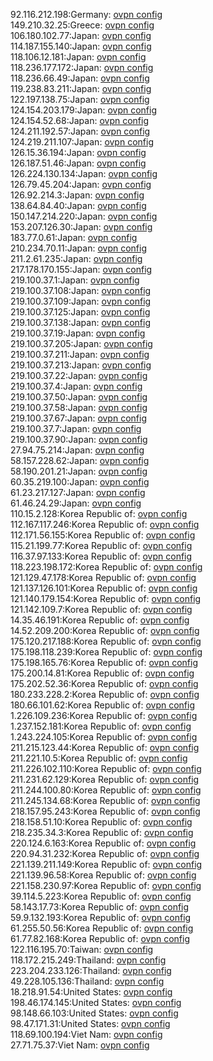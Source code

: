 92.116.212.198:Germany: [ovpn config](vpn/92_116_212_198.ovpn)  
149.210.32.25:Greece: [ovpn config](vpn/149_210_32_25.ovpn)  
106.180.102.77:Japan: [ovpn config](vpn/106_180_102_77.ovpn)  
114.187.155.140:Japan: [ovpn config](vpn/114_187_155_140.ovpn)  
118.106.12.181:Japan: [ovpn config](vpn/118_106_12_181.ovpn)  
118.236.177.172:Japan: [ovpn config](vpn/118_236_177_172.ovpn)  
118.236.66.49:Japan: [ovpn config](vpn/118_236_66_49.ovpn)  
119.238.83.211:Japan: [ovpn config](vpn/119_238_83_211.ovpn)  
122.197.138.75:Japan: [ovpn config](vpn/122_197_138_75.ovpn)  
124.154.203.179:Japan: [ovpn config](vpn/124_154_203_179.ovpn)  
124.154.52.68:Japan: [ovpn config](vpn/124_154_52_68.ovpn)  
124.211.192.57:Japan: [ovpn config](vpn/124_211_192_57.ovpn)  
124.219.211.107:Japan: [ovpn config](vpn/124_219_211_107.ovpn)  
126.15.36.194:Japan: [ovpn config](vpn/126_15_36_194.ovpn)  
126.187.51.46:Japan: [ovpn config](vpn/126_187_51_46.ovpn)  
126.224.130.134:Japan: [ovpn config](vpn/126_224_130_134.ovpn)  
126.79.45.204:Japan: [ovpn config](vpn/126_79_45_204.ovpn)  
126.92.214.3:Japan: [ovpn config](vpn/126_92_214_3.ovpn)  
138.64.84.40:Japan: [ovpn config](vpn/138_64_84_40.ovpn)  
150.147.214.220:Japan: [ovpn config](vpn/150_147_214_220.ovpn)  
153.207.126.30:Japan: [ovpn config](vpn/153_207_126_30.ovpn)  
183.77.0.61:Japan: [ovpn config](vpn/183_77_0_61.ovpn)  
210.234.70.11:Japan: [ovpn config](vpn/210_234_70_11.ovpn)  
211.2.61.235:Japan: [ovpn config](vpn/211_2_61_235.ovpn)  
217.178.170.155:Japan: [ovpn config](vpn/217_178_170_155.ovpn)  
219.100.37.1:Japan: [ovpn config](vpn/219_100_37_1.ovpn)  
219.100.37.108:Japan: [ovpn config](vpn/219_100_37_108.ovpn)  
219.100.37.109:Japan: [ovpn config](vpn/219_100_37_109.ovpn)  
219.100.37.125:Japan: [ovpn config](vpn/219_100_37_125.ovpn)  
219.100.37.138:Japan: [ovpn config](vpn/219_100_37_138.ovpn)  
219.100.37.19:Japan: [ovpn config](vpn/219_100_37_19.ovpn)  
219.100.37.205:Japan: [ovpn config](vpn/219_100_37_205.ovpn)  
219.100.37.211:Japan: [ovpn config](vpn/219_100_37_211.ovpn)  
219.100.37.213:Japan: [ovpn config](vpn/219_100_37_213.ovpn)  
219.100.37.22:Japan: [ovpn config](vpn/219_100_37_22.ovpn)  
219.100.37.4:Japan: [ovpn config](vpn/219_100_37_4.ovpn)  
219.100.37.50:Japan: [ovpn config](vpn/219_100_37_50.ovpn)  
219.100.37.58:Japan: [ovpn config](vpn/219_100_37_58.ovpn)  
219.100.37.67:Japan: [ovpn config](vpn/219_100_37_67.ovpn)  
219.100.37.7:Japan: [ovpn config](vpn/219_100_37_7.ovpn)  
219.100.37.90:Japan: [ovpn config](vpn/219_100_37_90.ovpn)  
27.94.75.214:Japan: [ovpn config](vpn/27_94_75_214.ovpn)  
58.157.228.62:Japan: [ovpn config](vpn/58_157_228_62.ovpn)  
58.190.201.21:Japan: [ovpn config](vpn/58_190_201_21.ovpn)  
60.35.219.100:Japan: [ovpn config](vpn/60_35_219_100.ovpn)  
61.23.217.127:Japan: [ovpn config](vpn/61_23_217_127.ovpn)  
61.46.24.29:Japan: [ovpn config](vpn/61_46_24_29.ovpn)  
110.15.2.128:Korea Republic of: [ovpn config](vpn/110_15_2_128.ovpn)  
112.167.117.246:Korea Republic of: [ovpn config](vpn/112_167_117_246.ovpn)  
112.171.56.155:Korea Republic of: [ovpn config](vpn/112_171_56_155.ovpn)  
115.21.199.77:Korea Republic of: [ovpn config](vpn/115_21_199_77.ovpn)  
116.37.97.133:Korea Republic of: [ovpn config](vpn/116_37_97_133.ovpn)  
118.223.198.172:Korea Republic of: [ovpn config](vpn/118_223_198_172.ovpn)  
121.129.47.178:Korea Republic of: [ovpn config](vpn/121_129_47_178.ovpn)  
121.137.126.101:Korea Republic of: [ovpn config](vpn/121_137_126_101.ovpn)  
121.140.179.154:Korea Republic of: [ovpn config](vpn/121_140_179_154.ovpn)  
121.142.109.7:Korea Republic of: [ovpn config](vpn/121_142_109_7.ovpn)  
14.35.46.191:Korea Republic of: [ovpn config](vpn/14_35_46_191.ovpn)  
14.52.209.200:Korea Republic of: [ovpn config](vpn/14_52_209_200.ovpn)  
175.120.217.188:Korea Republic of: [ovpn config](vpn/175_120_217_188.ovpn)  
175.198.118.239:Korea Republic of: [ovpn config](vpn/175_198_118_239.ovpn)  
175.198.165.76:Korea Republic of: [ovpn config](vpn/175_198_165_76.ovpn)  
175.200.14.81:Korea Republic of: [ovpn config](vpn/175_200_14_81.ovpn)  
175.202.52.36:Korea Republic of: [ovpn config](vpn/175_202_52_36.ovpn)  
180.233.228.2:Korea Republic of: [ovpn config](vpn/180_233_228_2.ovpn)  
180.66.101.62:Korea Republic of: [ovpn config](vpn/180_66_101_62.ovpn)  
1.226.109.236:Korea Republic of: [ovpn config](vpn/1_226_109_236.ovpn)  
1.237.152.181:Korea Republic of: [ovpn config](vpn/1_237_152_181.ovpn)  
1.243.224.105:Korea Republic of: [ovpn config](vpn/1_243_224_105.ovpn)  
211.215.123.44:Korea Republic of: [ovpn config](vpn/211_215_123_44.ovpn)  
211.221.10.5:Korea Republic of: [ovpn config](vpn/211_221_10_5.ovpn)  
211.226.102.110:Korea Republic of: [ovpn config](vpn/211_226_102_110.ovpn)  
211.231.62.129:Korea Republic of: [ovpn config](vpn/211_231_62_129.ovpn)  
211.244.100.80:Korea Republic of: [ovpn config](vpn/211_244_100_80.ovpn)  
211.245.134.68:Korea Republic of: [ovpn config](vpn/211_245_134_68.ovpn)  
218.157.95.243:Korea Republic of: [ovpn config](vpn/218_157_95_243.ovpn)  
218.158.51.10:Korea Republic of: [ovpn config](vpn/218_158_51_10.ovpn)  
218.235.34.3:Korea Republic of: [ovpn config](vpn/218_235_34_3.ovpn)  
220.124.6.163:Korea Republic of: [ovpn config](vpn/220_124_6_163.ovpn)  
220.94.31.232:Korea Republic of: [ovpn config](vpn/220_94_31_232.ovpn)  
221.139.211.149:Korea Republic of: [ovpn config](vpn/221_139_211_149.ovpn)  
221.139.96.58:Korea Republic of: [ovpn config](vpn/221_139_96_58.ovpn)  
221.158.230.97:Korea Republic of: [ovpn config](vpn/221_158_230_97.ovpn)  
39.114.5.223:Korea Republic of: [ovpn config](vpn/39_114_5_223.ovpn)  
58.143.17.73:Korea Republic of: [ovpn config](vpn/58_143_17_73.ovpn)  
59.9.132.193:Korea Republic of: [ovpn config](vpn/59_9_132_193.ovpn)  
61.255.50.56:Korea Republic of: [ovpn config](vpn/61_255_50_56.ovpn)  
61.77.82.168:Korea Republic of: [ovpn config](vpn/61_77_82_168.ovpn)  
122.116.195.70:Taiwan: [ovpn config](vpn/122_116_195_70.ovpn)  
118.172.215.249:Thailand: [ovpn config](vpn/118_172_215_249.ovpn)  
223.204.233.126:Thailand: [ovpn config](vpn/223_204_233_126.ovpn)  
49.228.105.136:Thailand: [ovpn config](vpn/49_228_105_136.ovpn)  
18.218.91.54:United States: [ovpn config](vpn/18_218_91_54.ovpn)  
198.46.174.145:United States: [ovpn config](vpn/198_46_174_145.ovpn)  
98.148.66.103:United States: [ovpn config](vpn/98_148_66_103.ovpn)  
98.47.171.31:United States: [ovpn config](vpn/98_47_171_31.ovpn)  
118.69.100.194:Viet Nam: [ovpn config](vpn/118_69_100_194.ovpn)  
27.71.75.37:Viet Nam: [ovpn config](vpn/27_71_75_37.ovpn)  
